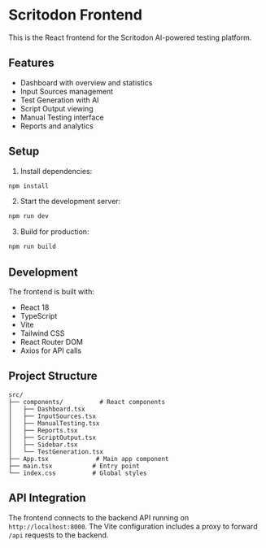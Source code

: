 # Scritodon Frontend

This is the React frontend for the Scritodon AI-powered testing platform.

## Features

- Dashboard with overview and statistics
- Input Sources management
- Test Generation with AI
- Script Output viewing
- Manual Testing interface
- Reports and analytics

## Setup

1. Install dependencies:
```bash
npm install
```

2. Start the development server:
```bash
npm run dev
```

3. Build for production:
```bash
npm run build
```

## Development

The frontend is built with:
- React 18
- TypeScript
- Vite
- Tailwind CSS
- React Router DOM
- Axios for API calls

## Project Structure

```
src/
├── components/          # React components
│   ├── Dashboard.tsx
│   ├── InputSources.tsx
│   ├── ManualTesting.tsx
│   ├── Reports.tsx
│   ├── ScriptOutput.tsx
│   ├── Sidebar.tsx
│   └── TestGeneration.tsx
├── App.tsx             # Main app component
├── main.tsx           # Entry point
└── index.css          # Global styles
```

## API Integration

The frontend connects to the backend API running on `http://localhost:8000`. The Vite configuration includes a proxy to forward `/api` requests to the backend. 